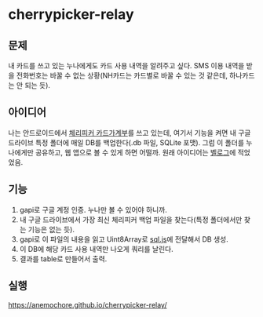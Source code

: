 # cherrypicker-relay

## 문제
내 카드를 쓰고 있는 누나에게도 카드 사용 내역을 알려주고 싶다. SMS 이용 내역을 받을 전화번호는 바꿀 수 없는 상황(NH카드는 카드별로 바꿀 수 있는 것 같은데, 하나카드는 안 되는 듯). 

## 아이디어
나는 안드로이드에서 [체리피커 카드가계부](https://play.google.com/store/apps/details?id=kr.plusu.cherrypicker)를 쓰고 있는데, 여기서 기능을 켜면 내 구글 드라이브 특정 폴더에 매일 DB를 백업한다(.db 파일, SQLite 포맷). 그럼 이 폴더를 누나에게만 공유하고, 웹 앱으로 볼 수 있게 하면 어떨까. 원래 아이디어는 [벨로그](https://velog.io/@anemochore/%EC%95%84%EC%9D%B4%EB%94%94%EC%96%B4-%EC%B2%B4%EB%A6%AC%ED%94%BC%EC%BB%A4-%EB%82%B4%EC%97%AD-%EC%A0%84%EB%8B%AC)에 적었었음. 

## 기능
1. gapi로 구글 계정 인증. 누나만 볼 수 있어야 하니까.
2. 내 구글 드라이브에서 가장 최신 체리피커 백업 파일을 찾는다(특정 폴더에서만 찾는 기능은 없는 듯).
3. gapi로 이 파일의 내용을 읽고 Uint8Array로 [sql.js](https://github.com/sql-js/sql.js/)에 전달해서 DB 생성.
4. 이 DB에 해당 카드 사용 내역만 나오게 쿼리를 날린다.
5. 결과를 table로 만들어서 출력.

## 실행
https://anemochore.github.io/cherrypicker-relay/